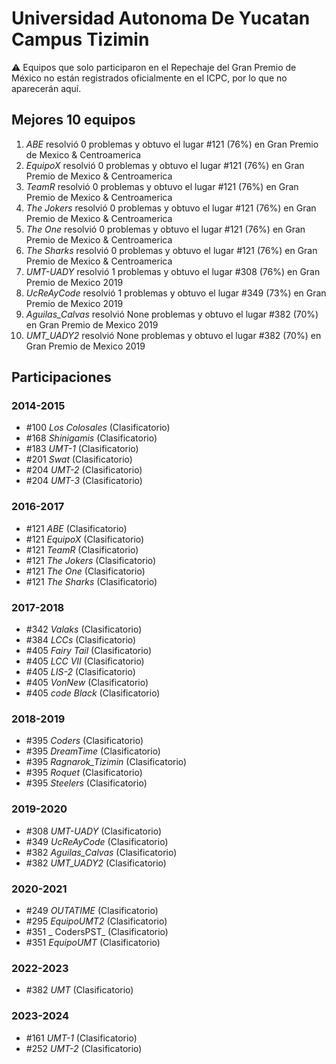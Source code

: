 # Universidad Autonoma De Yucatan Campus Tizimin

:warning: Equipos que solo participaron en el Repechaje del Gran Premio de México no están registrados oficialmente en el ICPC, por lo que no aparecerán aquí.

## Mejores 10 equipos

1. _ABE_ resolvió 0 problemas y obtuvo el lugar #121 (76%) en Gran Premio de Mexico & Centroamerica
1. _EquipoX_ resolvió 0 problemas y obtuvo el lugar #121 (76%) en Gran Premio de Mexico & Centroamerica
1. _TeamR_ resolvió 0 problemas y obtuvo el lugar #121 (76%) en Gran Premio de Mexico & Centroamerica
1. _The Jokers_ resolvió 0 problemas y obtuvo el lugar #121 (76%) en Gran Premio de Mexico & Centroamerica
1. _The One_ resolvió 0 problemas y obtuvo el lugar #121 (76%) en Gran Premio de Mexico & Centroamerica
1. _The Sharks_ resolvió 0 problemas y obtuvo el lugar #121 (76%) en Gran Premio de Mexico & Centroamerica
1. _UMT-UADY_ resolvió 1 problemas y obtuvo el lugar #308 (76%) en Gran Premio de Mexico 2019
1. _UcReAyCode_ resolvió 1 problemas y obtuvo el lugar #349 (73%) en Gran Premio de Mexico 2019
1. _Aguilas_Calvas_ resolvió None problemas y obtuvo el lugar #382 (70%) en Gran Premio de Mexico 2019
1. _UMT_UADY2_ resolvió None problemas y obtuvo el lugar #382 (70%) en Gran Premio de Mexico 2019

## Participaciones

### 2014-2015

- #100 _Los Colosales_ (Clasificatorio)
- #168 _Shinigamis_ (Clasificatorio)
- #183 _UMT-1_ (Clasificatorio)
- #201 _Swat_ (Clasificatorio)
- #204 _UMT-2_ (Clasificatorio)
- #204 _UMT-3_ (Clasificatorio)

### 2016-2017

- #121 _ABE_ (Clasificatorio)
- #121 _EquipoX_ (Clasificatorio)
- #121 _TeamR_ (Clasificatorio)
- #121 _The Jokers_ (Clasificatorio)
- #121 _The One_ (Clasificatorio)
- #121 _The Sharks_ (Clasificatorio)

### 2017-2018

- #342 _Valaks_ (Clasificatorio)
- #384 _LCCs_ (Clasificatorio)
- #405 _Fairy Tail_ (Clasificatorio)
- #405 _LCC VII_ (Clasificatorio)
- #405 _LIS-2_ (Clasificatorio)
- #405 _VonNew_ (Clasificatorio)
- #405 _code Black_ (Clasificatorio)

### 2018-2019

- #395 _Coders_ (Clasificatorio)
- #395 _DreamTime_ (Clasificatorio)
- #395 _Ragnarok_Tizimin_ (Clasificatorio)
- #395 _Roquet_ (Clasificatorio)
- #395 _Steelers_ (Clasificatorio)

### 2019-2020

- #308 _UMT-UADY_ (Clasificatorio)
- #349 _UcReAyCode_ (Clasificatorio)
- #382 _Aguilas_Calvas_ (Clasificatorio)
- #382 _UMT_UADY2_ (Clasificatorio)

### 2020-2021

- #249 _OUTATIME_ (Clasificatorio)
- #295 _EquipoUMT2_ (Clasificatorio)
- #351 _ CodersPST_ (Clasificatorio)
- #351 _EquipoUMT_ (Clasificatorio)

### 2022-2023

- #382 _UMT_ (Clasificatorio)

### 2023-2024

- #161 _UMT-1_ (Clasificatorio)
- #252 _UMT-2_ (Clasificatorio)



